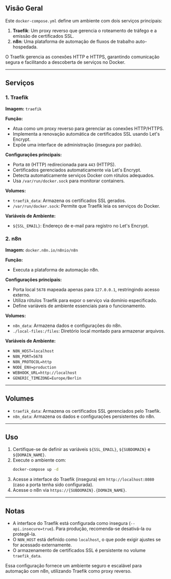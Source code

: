 ## Visão Geral
Este `docker-compose.yml` define um ambiente com dois serviços principais:

1. **Traefik**: Um proxy reverso que gerencia o roteamento de tráfego e a emissão de certificados SSL.
2. **n8n**: Uma plataforma de automação de fluxos de trabalho auto-hospedada.

O Traefik gerencia as conexões HTTP e HTTPS, garantindo comunicação segura e facilitando a descoberta de serviços no Docker.

---
## Serviços

### 1. Traefik

**Imagem:** `traefik`

**Função:**
- Atua como um proxy reverso para gerenciar as conexões HTTP/HTTPS.
- Implementa a renovação automática de certificados SSL usando Let's Encrypt.
- Expõe uma interface de administração (insegura por padrão).

**Configurações principais:**
- Porta `80` (HTTP) redirecionada para `443` (HTTPS).
- Certificados gerenciados automaticamente via Let's Encrypt.
- Detecta automaticamente serviços Docker com rótulos adequados.
- Usa `/var/run/docker.sock` para monitorar containers.

**Volumes:**
- `traefik_data`: Armazena os certificados SSL gerados.
- `/var/run/docker.sock`: Permite que Traefik leia os serviços do Docker.

**Variáveis de Ambiente:**
- `${SSL_EMAIL}`: Endereço de e-mail para registro no Let's Encrypt.

### 2. n8n

**Imagem:** `docker.n8n.io/n8nio/n8n`

**Função:**
- Executa a plataforma de automação n8n.

**Configurações principais:**
- Porta local `5678` mapeada apenas para `127.0.0.1`, restringindo acesso externo.
- Utiliza rótulos Traefik para expor o serviço via domínio especificado.
- Define variáveis de ambiente essenciais para o funcionamento.

**Volumes:**
- `n8n_data`: Armazena dados e configurações do n8n.
- `./local-files:/files`: Diretório local montado para armazenar arquivos.

**Variáveis de Ambiente:**
- `N8N_HOST=localhost`
- `N8N_PORT=5678`
- `N8N_PROTOCOL=http`
- `NODE_ENV=production`
- `WEBHOOK_URL=http://localhost`
- `GENERIC_TIMEZONE=Europe/Berlin`

---
## Volumes
- `traefik_data`: Armazena os certificados SSL gerenciados pelo Traefik.
- `n8n_data`: Armazena os dados e configurações persistentes do n8n.

---
## Uso
1. Certifique-se de definir as variáveis `${SSL_EMAIL}`, `${SUBDOMAIN}` e `${DOMAIN_NAME}`.
2. Execute o ambiente com:
   ```sh
   docker-compose up -d
   ```
3. Acesse a interface do Traefik (insegura) em `http://localhost:8080` (caso a porta tenha sido configurada).
4. Acesse o n8n via `https://{SUBDOMAIN}.{DOMAIN_NAME}`.

---
## Notas
- A interface do Traefik está configurada como insegura (`--api.insecure=true`). Para produção, recomenda-se desativá-la ou protegê-la.
- O `N8N_HOST` está definido como `localhost`, o que pode exigir ajustes se for acessado externamente.
- O armazenamento de certificados SSL é persistente no volume `traefik_data`.

Essa configuração fornece um ambiente seguro e escalável para automação com n8n, utilizando Traefik como proxy reverso.

